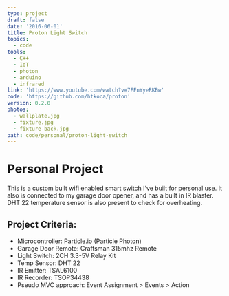 ```yaml
---
type: project
draft: false
date: '2016-06-01'
title: Proton Light Switch
topics:
  - code
tools:
  - C++
  - IoT
  - photon
  - arduino
  - infrared
link: 'https://www.youtube.com/watch?v=7FFnYyeRKBw'
code: 'https://github.com/htkoca/proton'
version: 0.2.0
photos:
  - wallplate.jpg
  - fixture.jpg
  - fixture-back.jpg
path: code/personal/proton-light-switch
---
```

# Personal Project
This is a custom built wifi enabled smart switch I’ve built for personal use. It also is connected to my garage door opener, and has a built in IR blaster. DHT 22 temperature sensor is also present to check for overheating.

## Project Criteria:
* Microcontroller: Particle.io (Particle Photon)
* Garage Door Remote: Craftsman 315mhz Remote
* Light Switch: 2CH 3.3-5V Relay Kit
* Temp Sensor: DHT 22
* IR Emitter: TSAL6100
* IR Recorder: TSOP34438
* Pseudo MVC approach: Event Assignment > Events > Action
